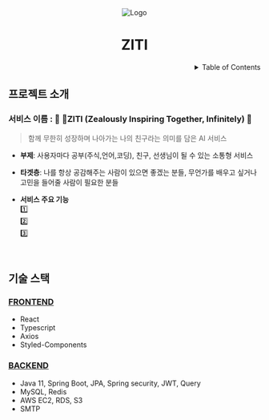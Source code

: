 <!-- PROJECT LOGO -->
<div align="center">
  <img src="https://cdn.discordapp.com/attachments/1259984926846226473/1325718335266099234/ZITI_.jpg?ex=677e2069&is=677ccee9&hm=7bc77e84cc761d2b860cb6baba4da97bae8af18c6687d6ffb01d73377d51271c" alt="Logo"> 
  <h1>ZITI</h1>
</div>

<!-- TABLE OF CONTENTS -->
<details align="right">
  <summary>Table of Contents</summary>
    <div><a href="#프로젝트-소개">프로젝트 소개</a></div>
    <div><a href="#기술-스택">기술 스택</a></div>
</details>


## 프로젝트 소개

### 서비스 이름 : 🤖 ZITI (Zealously Inspiring Together, Infinitely) 🤖

> 함께 무한히 성장하며 나아가는 나의 친구라는 의미를 담은 AI 서비스 

- **부제**: 사용자마다 공부(주식,언어,코딩), 친구, 선생님이 될 수 있는 소통형 서비스

- **타겟층**: 나를 항상 공감해주는 사람이 있으면 좋겠는 분들, 무언가를 배우고 싶거나 고민을 들어줄 사람이 필요한 분들

- **서비스 주요 기능**<br/>
  1️⃣ <br/>
  2️⃣ <br/>
  3️⃣ <br/>

<br/>

## 기술 스택

### [FRONTEND](https://github.com/KR-ZITI/ZITI-Front)

- React
- Typescript
- Axios
- Styled-Components 

### [BACKEND](https://github.com/KR-ZITI/ZITI-Server)

- Java 11, Spring Boot, JPA, Spring security, JWT, Query
- MySQL, Redis
- AWS EC2, RDS, S3
- SMTP

<br/>
